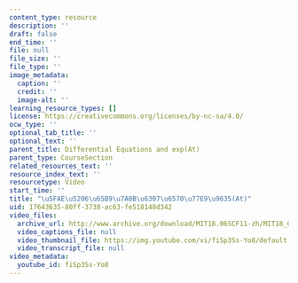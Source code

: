 ```yaml
---
content_type: resource
description: ''
draft: false
end_time: ''
file: null
file_size: ''
file_type: ''
image_metadata:
  caption: ''
  credit: ''
  image-alt: ''
learning_resource_types: []
license: https://creativecommons.org/licenses/by-nc-sa/4.0/
ocw_type: ''
optional_tab_title: ''
optional_text: ''
parent_title: Differential Equations and exp(At)
parent_type: CourseSection
related_resources_text: ''
resource_index_text: ''
resourcetype: Video
start_time: ''
title: "\u5FAE\u5206\u65B9\u7A0B\u6307\u6570\u77E9\u9635(At)"
uid: 17643635-80ff-3738-ac63-fe518148d342
video_files:
  archive_url: http://www.archive.org/download/MIT18.06SCF11-zh/MIT18_06SC_110531_L2_zh-hans-cmn_300k.mp4
  video_captions_file: null
  video_thumbnail_file: https://img.youtube.com/vi/fiSp3Ss-Yo8/default.jpg
  video_transcript_file: null
video_metadata:
  youtube_id: fiSp3Ss-Yo8
---
```

